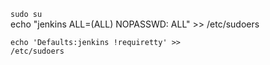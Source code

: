 <code>sudo su</code><br>
<cod>echo "jenkins ALL=(ALL) NOPASSWD: ALL" >> /etc/sudoers</code></br>

<code>echo 'Defaults:jenkins !requiretty' >> /etc/sudoers</code></br>

